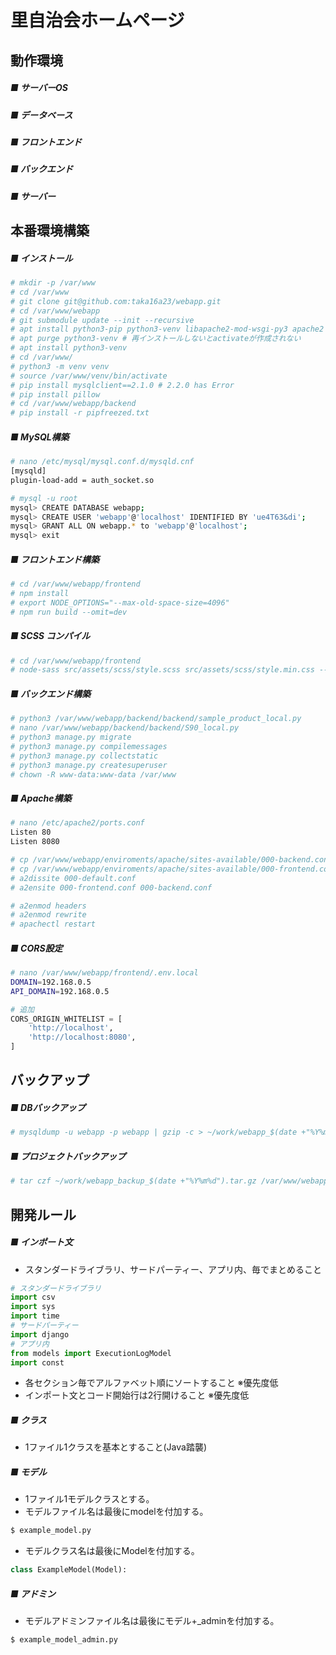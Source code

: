 # 里自治会ホームページ

## 動作環境

##### ■ サーバーOS 
<!-- + Ubuntu LTS [22.04.2](https://releases.ubuntu.com/jammy/ubuntu-22.04.2-live-server-amd64.iso) -->

##### ■ データベース
<!-- + MySQL 8 -->

##### ■ フロントエンド
<!-- + React 16.14 -->

##### ■ バックエンド
<!-- + Python 3.10.6 -->
<!-- + Django 3.2.2 -->

##### ■ サーバー
<!-- + Apache 2.4.52 -->


## 本番環境構築

##### ■ インストール
```bash
# mkdir -p /var/www
# cd /var/www
# git clone git@github.com:taka16a23/webapp.git
# cd /var/www/webapp
# git submodule update --init --recursive
# apt install python3-pip python3-venv libapache2-mod-wsgi-py3 apache2 mysql-server npm node-node-sass libmysqlclient-dev gettext
# apt purge python3-venv # 再インストールしないとactivateが作成されない
# apt install python3-venv
# cd /var/www/
# python3 -m venv venv
# source /var/www/venv/bin/activate
# pip install mysqlclient==2.1.0 # 2.2.0 has Error
# pip install pillow
# cd /var/www/webapp/backend
# pip install -r pipfreezed.txt
```

##### ■ MySQL構築
```bash
# nano /etc/mysql/mysql.conf.d/mysqld.cnf
[mysqld] 
plugin-load-add = auth_socket.so

# mysql -u root
mysql> CREATE DATABASE webapp;
mysql> CREATE USER 'webapp'@'localhost' IDENTIFIED BY 'ue4T63&di';
mysql> GRANT ALL ON webapp.* to 'webapp'@'localhost';
mysql> exit
```

##### ■ フロントエンド構築
```bash
# cd /var/www/webapp/frontend
# npm install
# export NODE_OPTIONS="--max-old-space-size=4096"
# npm run build --omit=dev
```

##### ■ SCSS コンパイル
```bash
# cd /var/www/webapp/frontend
# node-sass src/assets/scss/style.scss src/assets/scss/style.min.css --output-style compressed
```
     
##### ■ バックエンド構築
```bash
# python3 /var/www/webapp/backend/backend/sample_product_local.py
# nano /var/www/webapp/backend/backend/S90_local.py
# python3 manage.py migrate
# python3 manage.py compilemessages
# python3 manage.py collectstatic
# python3 manage.py createsuperuser
# chown -R www-data:www-data /var/www
```

##### ■ Apache構築
```bash
# nano /etc/apache2/ports.conf
Listen 80
Listen 8080

# cp /var/www/webapp/enviroments/apache/sites-available/000-backend.conf /etc/apache2/sites-available/
# cp /var/www/webapp/enviroments/apache/sites-available/000-frontend.conf /etc/apache2/sites-available/
# a2dissite 000-default.conf
# a2ensite 000-frontend.conf 000-backend.conf

# a2enmod headers
# a2enmod rewrite
# apachectl restart
```

##### ■ CORS設定
```bash
# nano /var/www/webapp/frontend/.env.local
DOMAIN=192.168.0.5
API_DOMAIN=192.168.0.5
```
```python
# 追加
CORS_ORIGIN_WHITELIST = [
    'http://localhost',
    'http://localhost:8080',
]
```


## バックアップ 

##### ■ DBバックアップ 
```bash
# mysqldump -u webapp -p webapp | gzip -c > ~/work/webapp_$(date +"%Y%m%d").sql.gz
```

##### ■ プロジェクトバックアップ
```bash
# tar czf ~/work/webapp_backup_$(date +"%Y%m%d").tar.gz /var/www/webapp /var/www/media/ /var/www/static/
```


## 開発ルール

#####	■ インポート文
+ スタンダードライブラリ、サードパーティー、アプリ内、毎でまとめること
```python
# スタンダードライブラリ
import csv
import sys
import time
# サードパーティー
import django
# アプリ内
from models import ExecutionLogModel
import const
```
+ 各セクション毎でアルファベット順にソートすること ※優先度低
+ インポート文とコード開始行は2行開けること ※優先度低

#####	■ クラス
+ 1ファイル1クラスを基本とすること(Java踏襲)

#####	■ モデル
+ 1ファイル1モデルクラスとする。
+ モデルファイル名は最後にmodelを付加する。
```bash
$ example_model.py
```
+ モデルクラス名は最後にModelを付加する。
```python
class ExampleModel(Model):
```
#####	■ アドミン
+ モデルアドミンファイル名は最後にモデル+_adminを付加する。
```bash
$ example_model_admin.py
```
